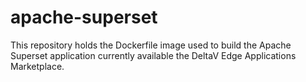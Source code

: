 # apache-superset
This repository holds the Dockerfile image used to build the Apache Superset application currently available the DeltaV Edge Applications Marketplace.
